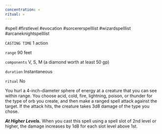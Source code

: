 ```yaml
---
concentration: 𐄂
ritual: 𐄂
---
```

#spell #firstlevel #evocation #sorcererspelllist #wizardspelllist #arcaneknightspelllist

`CASTING TIME`
1 action

`range`
90 feet

`components`
V, S, M (a diamond worth at least 50 gp)

`duration`
Instantaneous

`ritual`
No

You hurl a 4-inch-diameter sphere of energy at a creature that you can see within range. You choose acid, cold, fire, lightning, poison, or thunder for the type of orb you create, and then make a ranged spell attack against the target. If the attack hits, the creature takes 3d8 damage of the type you chose.

**_At Higher Levels._** When you cast this spell using a spell slot of 2nd level or higher, the damage increases by 1d8 for each slot level above 1st.